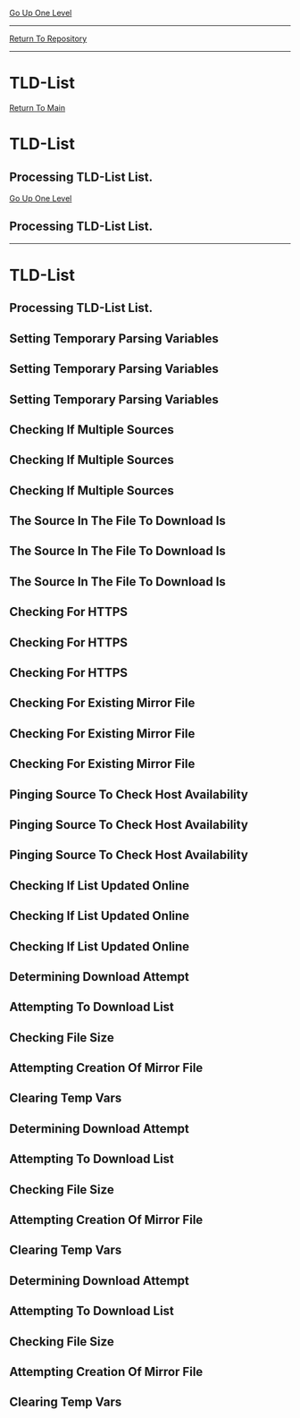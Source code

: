 [Go Up One Level](https://github.com/DigitalWarrior/piholeparser/blob/master/RecentRunLogs/TopLevelScripts/15-Processing-Top-Level-Domains.md)
____________________________________
[Return To Repository](https://github.com/DigitalWarrior/piholeparser/)
____________________________________
# TLD-List
[Return To Main](https://github.com/DigitalWarrior/piholeparser/blob/master/RecentRunLogs/Mainlog.md)
# TLD-List
## Processing TLD-List List.
[Go Up One Level](https://github.com/DigitalWarrior/piholeparser/blob/master/RecentRunLogs/TopLevelScripts/15-Processing-Top-Level-Domains.md)
## Processing TLD-List List.
____________________________________
# TLD-List
## Processing TLD-List List.
## Setting Temporary Parsing Variables
## Setting Temporary Parsing Variables
## Setting Temporary Parsing Variables
## Checking If Multiple Sources
## Checking If Multiple Sources
## Checking If Multiple Sources
## The Source In The File To Download Is
## The Source In The File To Download Is
## The Source In The File To Download Is
## Checking For HTTPS
## Checking For HTTPS
## Checking For HTTPS
## Checking For Existing Mirror File
## Checking For Existing Mirror File
## Checking For Existing Mirror File
## Pinging Source To Check Host Availability
## Pinging Source To Check Host Availability
## Pinging Source To Check Host Availability
## Checking If List Updated Online
## Checking If List Updated Online
## Checking If List Updated Online
## Determining Download Attempt
## Attempting To Download List
## Checking File Size
## Attempting Creation Of Mirror File
## Clearing Temp Vars
## Determining Download Attempt
## Attempting To Download List
## Checking File Size
## Attempting Creation Of Mirror File
## Clearing Temp Vars
## Determining Download Attempt
## Attempting To Download List
## Checking File Size
## Attempting Creation Of Mirror File
## Clearing Temp Vars
